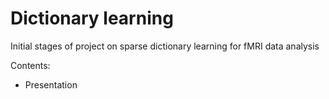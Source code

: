 # Dictionary learning
Initial stages of project on sparse dictionary learning for fMRI data analysis

Contents:
  - Presentation
